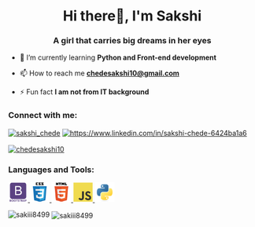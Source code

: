 <h1 align="center">Hi there👋, I'm Sakshi</h1>
<h3 align="center">A girl that carries big dreams in her eyes</h3>

- 🌱 I’m currently learning **Python and Front-end development**

- 📫 How to reach me **chedesakshi10@gmail.com**

- ⚡ Fun fact **I am not from IT background**

<h3 align="left">Connect with me:</h3>
<p align="left">
<a href="https://twitter.com/sakshi_chede" target="blank"><img align="center" src="https://raw.githubusercontent.com/rahuldkjain/github-profile-readme-generator/master/src/images/icons/Social/twitter.svg" alt="sakshi_chede" height="30" width="40" /></a>
<a href="https://linkedin.com/in/https://www.linkedin.com/in/sakshi-chede-6424ba1a6" target="blank"><img align="center" src="https://raw.githubusercontent.com/rahuldkjain/github-profile-readme-generator/master/src/images/icons/Social/linked-in-alt.svg" alt="https://www.linkedin.com/in/sakshi-chede-6424ba1a6" height="30" width="40" /></a>

<a href="https://www.hackerrank.com/chedesakshi10" target="blank"><img align="center" src="https://raw.githubusercontent.com/rahuldkjain/github-profile-readme-generator/master/src/images/icons/Social/hackerrank.svg" alt="chedesakshi10" height="30" width="40" /></a>
</p>

<h3 align="left">Languages and Tools:</h3>
<p align="left"> <a href="https://getbootstrap.com" target="_blank"> <img src="https://raw.githubusercontent.com/devicons/devicon/master/icons/bootstrap/bootstrap-plain-wordmark.svg" alt="bootstrap" width="40" height="40"/> </a> <a href="https://www.w3schools.com/css/" target="_blank"> <img src="https://raw.githubusercontent.com/devicons/devicon/master/icons/css3/css3-original-wordmark.svg" alt="css3" width="40" height="40"/> </a> <a href="https://www.w3.org/html/" target="_blank"> <img src="https://raw.githubusercontent.com/devicons/devicon/master/icons/html5/html5-original-wordmark.svg" alt="html5" width="40" height="40"/> </a> <a href="https://developer.mozilla.org/en-US/docs/Web/JavaScript" target="_blank"> <img src="https://raw.githubusercontent.com/devicons/devicon/master/icons/javascript/javascript-original.svg" alt="javascript" width="40" height="40"/> </a> <a href="https://www.python.org" target="_blank"> <img src="https://raw.githubusercontent.com/devicons/devicon/master/icons/python/python-original.svg" alt="python" width="40" height="40"/> </a> </p>

<p><img align="left" src="https://github-readme-stats.vercel.app/api/top-langs?username=sakiii8499&show_icons=true&locale=en&layout=compact" alt="sakiii8499" /></p>

<p>&nbsp;<img align="center" src="https://github-readme-stats.vercel.app/api?username=sakiii8499&show_icons=true&locale=en" alt="sakiii8499" /></p>
